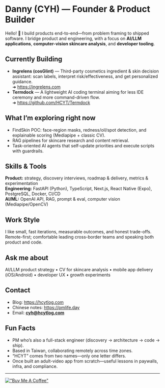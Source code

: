 # Danny (CYH) — Founder & Product Builder

Hello! 👋 I build products end-to-end—from problem framing to shipped software. I bridge product and engineering, with a focus on **AI/LLM applications**, **computer-vision skincare analysis**, and **developer tooling**.

## Currently Building
- **Ingrelens (cosGlint)** — Third-party cosmetics ingredient & skin decision assistant: scan labels, interpret risk/effectiveness, and get personalized guidance.  
  ➜ https://ingrelens.com
- **Termdock** — A lightweight AI coding terminal aiming for less IDE ceremony and more command-driven flow.  
  ➜ https://github.com/HCYT/Termdock

## What I’m exploring right now
- FindSkin POC: face-region masks, redness/oil/spot detection, and explainable scoring (Mediapipe + classic CV).
- RAG pipelines for skincare research and content retrieval.
- Task-oriented AI agents that self-update priorities and execute scripts with guardrails.

## Skills & Tools
**Product:** strategy, discovery interviews, roadmap & delivery, metrics & experimentation  
**Engineering:** FastAPI (Python), TypeScript, Next.js, React Native (Expo), PostgreSQL, Docker, CI/CD  
**AI/ML:** OpenAI API, RAG, prompt & eval, computer vision (Mediapipe/OpenCV)

## Work Style
I like small, fast iterations, measurable outcomes, and honest trade-offs. Remote-first; comfortable leading cross-border teams and speaking both product and code.

## Ask me about
AI/LLM product strategy • CV for skincare analysis • mobile app delivery (iOS/Android) • developer UX • growth experiments

## Contact
- Blog: https://hcytlog.com  
- Chinese notes: https://pmlife.day  
- Email: **cyh@hcytlog.com**

## Fun Facts
- PM who’s also a full-stack engineer (discovery → architecture → code → ship).  
- Based in Taiwan, collaborating remotely across time zones.  
- “HCYT” comes from two names—only one letter differs.  
- Once built an adult-video app from scratch—useful lessons in paywalls, infra, and compliance.

---

[!["Buy Me A Coffee"](https://www.buymeacoffee.com/assets/img/custom_images/orange_img.png)](https://www.buymeacoffee.com/PMLIFEDAY)
